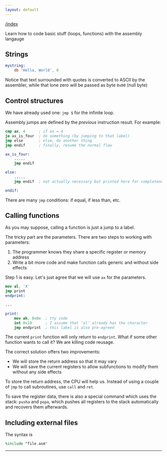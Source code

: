 ```yaml
---
layout: default
---
```


[/index](../bios)

Learn how to code basic stuff (loops, functions) with the assembly langauge

Strings
-------

```nasm
mystring:
    db 'Hello, World', 0
```

Notice that text surrounded with quotes is converted to ASCII by the assembler,
while that lone zero will be passed as byte `0x00` (null byte)


Control structures
------------------

We have already used one: `jmp $` for the infinite loop.

Assembly jumps are defined by the *previous* instruction result. For example:

```nasm
cmp ax, 4      ; if ax = 4
je ax_is_four  ; do something (by jumping to that label)
jmp else       ; else, do another thing
jmp endif      ; finally, resume the normal flow

ax_is_four:
    .....
    jmp endif

else:
    .....
    jmp endif  ; not actually necessary but printed here for completeness

endif:
```

There are many `jmp` conditions: if equal, if less than, etc. 

Calling functions
-----------------

As you may suppose, calling a function is just a jump to a label.

The tricky part are the parameters. There are two steps to working with parameters:

1. The programmer knows they share a specific register or memory address
2. Write a bit more code and make function calls generic and without side effects

Step 1 is easy. Let's just agree that we will use `ax` for the parameters.

```nasm
mov al, 'X'
jmp print
endprint:

...

print:
    mov ah, 0x0e  ; tty code
    int 0x10      ; I assume that 'al' already has the character
    jmp endprint  ; this label is also pre-agreed
```

The current `print` function will only return to `endprint`. What if some other function wants to call it? We are killing code reusage.

The correct solution offers two improvements:

- We will store the return address so that it may vary
- We will save the current registers to allow subfunctions to modify them without any side effects

To store the return address, the CPU will help us. Instead of using a couple of `jmp` to call subroutines, use `call` and `ret`.

To save the register data, there is also a special command which uses the stack: `pusha` and `popa`, which pushes all registers to the stack automatically and recovers them afterwards.


Including external files
------------------------

The syntax is
```nasm
%include "file.asm"
```
------
